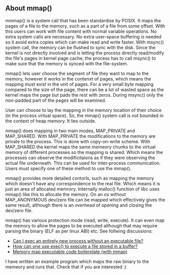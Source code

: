 ## About mmap()

mmmap() is a system call that has been standardise by POSIX.
It maps the pages of a file to the memory, such as a part of a file from some offset. With this users can work with file content with normal variable operations. No extra system calls are necessary. No extra user-space buffering is needed so it avoid extra copies which can make read and write faster. With msync() system call, the memory can be flushed to sync with the disk. Since the kernel is not directly involved and is letting the process directly read/modify the file's pages in kernel page cache, the process has to call msync() to make sure that the memory is synced with the file-system.

mmap() lets user choose the segment of file they want to map to the memory, however it works in the contenxt of pages, which means the mapping must exist in the unit of pages. For a very small byte mapping compared to the size of the page, there can be a lot of wasted space as the kernel maps the page but pads the rest with zeros. During msync() only the non-padded part of the pages will be examined.

User can choose to lay the mapping in the memory location of their choice (in the process virtual space). So, the mmap() system call is not bounded in the context of heap memory. It lies outside. 

mmap() does mapping in two main modes, MAP_PRIVATE and MAP_SHARED. With MAP_PRIVATE the modifications to the memory are private to the process. This is done with copy-on-write scheme. With MAP_SHARED the kernel maps the same memeory chunks to the virtual memory of different processes so the mapping is shared. Which means the processes can observe the modificitaions as if they were observing the actual file underneath. This can be used for inter-process communication. Users must specify one of these method to use the mmap(). 

mmap() provides more detailed contorls, such as mapping the memory which doesn't have any correspondence to the real file. Which means it is just an area of allocated memrory. Internally malloc() function of libc uses mmap() like this to allocate the memory. On an os without MAP_ANONYMOUS dev/zero file can be mapped which effectively gives the same result, although there is an overhead of opening and closing the dev/zero file. 

mmap() has various protection mode (read, write, execute). It can even map the memory to allow the pages to be executed although that may require parsing the binary (ELF as per linux ABI) etc. See follwing discussions: 
- [Can I exec an entirely new process without an executable file?](https://unix.stackexchange.com/questions/230472/can-i-exec-an-entirely-new-process-without-an-executable-file)
- [How can one use exec() to execute a file stored in a buffer?](https://www.reddit.com/r/C_Programming/comments/ycrmao/how_can_one_use_exec_to_execute_a_file_stored_in/)
- [Memory map executable code boilerplate (with mmap)](https://gist.github.com/rLinks234/6c7000fda4d2ab4c6b8bc52479b03353)

I have written an example program which maps the raw binary to the memeory and runs that. Check that if you are interested :)
